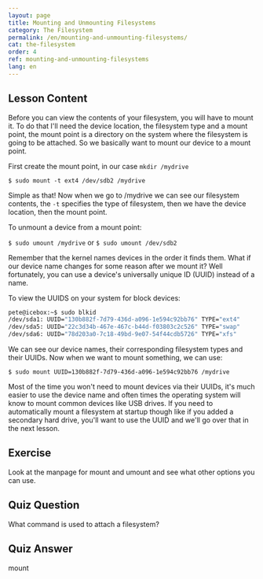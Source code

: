 ```yaml
---
layout: page
title: Mounting and Unmounting Filesystems
category: The Filesystem
permalink: /en/mounting-and-unmounting-filesystems/
cat: the-filesystem
order: 4
ref: mounting-and-unmounting-filesystems
lang: en
---
```


## Lesson Content

Before you can view the contents of your filesystem, you will have to mount it. To do that I'll need the device location, the filesystem type and a mount point, the mount point is a directory on the system where the filesystem is going to be attached. So we basically want to mount our device to a mount point. 

First create the mount point, in our case `mkdir /mydrive`

`$ sudo mount -t ext4 /dev/sdb2 /mydrive`

Simple as that! Now when we go to /mydrive we can see our filesystem contents, the `-t` specifies the type of filesystem, then we have the device location, then the mount point. 

To unmount a device from a mount point: 

`$ sudo umount /mydrive` 
or 
`$ sudo umount /dev/sdb2`

Remember that the kernel names devices in the order it finds them. What if our device name changes for some reason after we mount it? Well fortunately, you can use a device's universally unique ID (UUID) instead of a name.

To view the UUIDS on your system for block devices:

```bash
pete@icebox:~$ sudo blkid
/dev/sda1: UUID="130b882f-7d79-436d-a096-1e594c92bb76" TYPE="ext4" 
/dev/sda5: UUID="22c3d34b-467e-467c-b44d-f03803c2c526" TYPE="swap" 
/dev/sda6: UUID="78d203a0-7c18-49bd-9e07-54f44cdb5726" TYPE="xfs" 
```

We can see our device names, their corresponding filesystem types and their UUIDs. Now when we want to mount something, we can use:

`$ sudo mount UUID=130b882f-7d79-436d-a096-1e594c92bb76 /mydrive`

Most of the time you won't need to mount devices via their UUIDs, it's much easier to use the device name and often times the operating system will know to mount common devices like USB drives. If you need to automatically mount a filesystem at startup though like if you added a secondary hard drive, you'll want to use the UUID and we'll go over that in the next lesson.

## Exercise

Look at the manpage for mount and umount and see what other options you can use.

## Quiz Question

What command is used to attach a filesystem?

## Quiz Answer

mount
